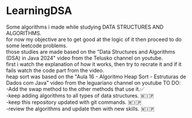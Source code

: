 # LearningDSA
<p>Some algorithms i made while studying DATA STRUCTURES AND ALGORITHMS.<br>
for now my objective are to get good at the logic of it then proceed to do some leetcode problems.<br>
those studies are made based on the "Data Structures and Algorithms (DSA) in Java 2024" video from the Telusko channel on youtube.<br>
first i watch the explanation of how it works, then try to recrate it and if it fails watch the code part from the video.<br>
heap sort was based on the "Aula 16 - Algoritmo Heap Sort - Estruturas de Dados com Java" video from the leguariano channel on youtube
TO DO: <br>
-Add the swap method to the other methods that use it.✅<br>
-keep adding algorithms to all types of data structures. 🇼🇮🇵<br>
-keep this repository updated with git commands. 🇼🇮🇵<br>
-review the algorithms and update then with new skills. 🇼🇮🇵</p>

